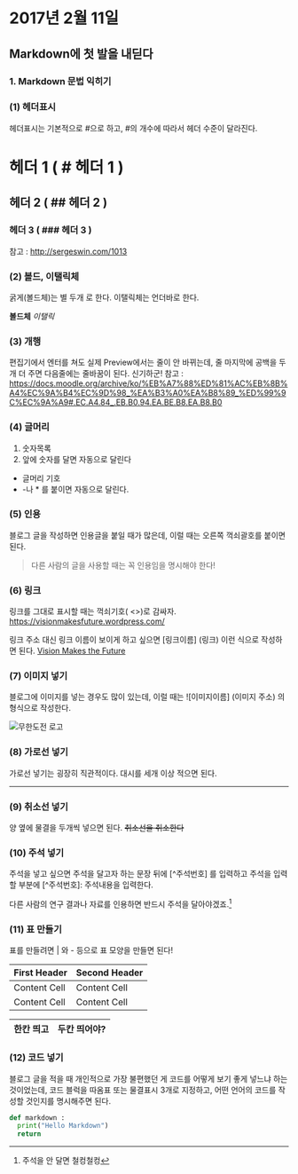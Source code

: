 # 2017년 2월 11일

## Markdown에 첫 발을 내딛다

### 1. Markdown 문법 익히기

### (1) 헤더표시
헤더표시는 기본적으로 #으로 하고, #의 개수에 따라서 헤더 수준이 달라진다.
# 헤더 1 ( # 헤더 1 )
## 헤더 2 ( ## 헤더 2 )
### 헤더 3 ( ### 헤더 3 )
참고 : http://sergeswin.com/1013

### (2) 볼드, 이탤릭체
굵게(볼드체)는 별 두개 로 한다. 이탤릭체는 언더바로 한다.

 **볼드체**  _이탤릭_

### (3) 개행
편집기에서 엔터를 쳐도 실제 Preview에서는 줄이 안 바뀌는데, 줄 마지막에 공백을 두개 더 주면 다음줄에는 줄바꿈이 된다.
신기하군!
참고 : https://docs.moodle.org/archive/ko/%EB%A7%88%ED%81%AC%EB%8B%A4%EC%9A%B4%EC%9D%98_%EA%B3%A0%EA%B8%89_%ED%99%9C%EC%9A%A9#.EC.A4.84_.EB.B0.94.EA.BE.B8.EA.B8.B0

### (4) 글머리
1. 숫자목록
2. 앞에 숫자를 달면 자동으로 달린다


- 글머리 기호
- -나 * 를 붙이면 자동으로 달린다.


### (5) 인용
블로그 글을 작성하면 인용글을 붙일 때가 많은데, 이럴 때는 오른쪽 꺽쇠괄호를 붙이면 된다.
> 다른 사람의 글을 사용할 때는 꼭 인용임을 명시해야 한다!

### (6) 링크
링크를 그대로 표시할 때는 꺽쇠기호( <>)로 감싸자.
<https://visionmakesfuture.wordpress.com/>

링크 주소 대신 링크 이름이 보이게 하고 싶으면 [링크이름] (링크) 이런 식으로 작성하면 된다.
[Vision Makes the Future](https://visionmakesfuture.wordpress.com/)

### (7) 이미지 넣기
블로그에 이미지를 넣는 경우도 많이 있는데,
이럴 때는 ![이미지이름] (이미지 주소) 의 형식으로 작성한다.

![무한도전 로고](http://cfile232.uf.daum.net/image/14713D044951BB9588F939)

### (8) 가로선 넣기
가로선 넣기는 굉장히 직관적이다. 대시를 세개 이상 적으면 된다.

---

### (9) 취소선 넣기
양 옆에 물결을 두개씩 넣으면 된다.
~~취소선을 취소한다~~

### (10) 주석 넣기
주석을 넣고 싶으면 주석을 달고자 하는 문장 뒤에 [^주석번호] 를 입력하고 주석을 입력할 부분에 [^주석번호]: 주석내용을 입력한다.

다른 사람의 연구 결과나 자료를 인용하면 반드시 주석을 달아야겠죠.[^1]

[^1]: 주석을 안 달면 철컹철컹

### (11) 표 만들기
표를 만들려면 | 와 - 등으로 표 모양을 만들면 된다!

| First Header  | Second Header |
| ------------- | ------------- |
| Content Cell  | Content Cell  |
| Content Cell  | Content Cell  |

| 한칸 띄고  | 두칸 띄어야?  |
|----------|---------|


### (12) 코드 넣기
블로그 글을 적을 때 개인적으로 가장 불편했던 게 코드를 어떻게 보기 좋게 넣느냐 하는 것이었는데, 코드 블럭을 따옴표 또는 물결표시 3개로 지정하고, 어떤 언어의 코드를 작성할 것인지를 명시해주면 된다.

~~~python
def markdown :
  print("Hello Markdown")
  return  
~~~
